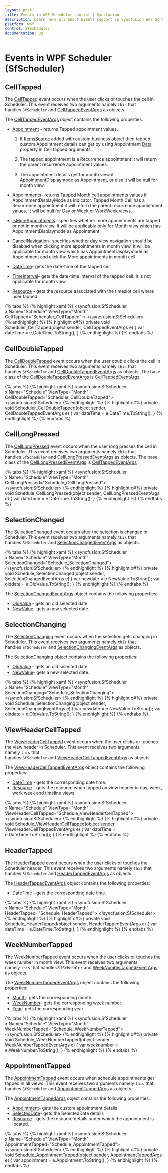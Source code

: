 ```yaml
---
layout: post
title: Events in WPF Scheduler control | Syncfusion
description: Learn here all about Events support in Syncfusion WPF Scheduler (SfScheduler) control, its elements and more.
platform: wpf
control: SfScheduler
documentation: ug
---
```


# Events in WPF Scheduler (SfScheduler)

## CellTapped

The [CellTapped](https://help.syncfusion.com/cr/wpf/Syncfusion.UI.Xaml.Scheduler.SfScheduler.html) event occurs when the user clicks or touches the cell in Scheduler.
This event receives two arguments namely `this` that handles `SfScheduler` and [CellTappedEventArgs](https://help.syncfusion.com/cr/wpf/Syncfusion.UI.Xaml.Scheduler.CellTappedEventArgs.html) as objects.

The [CellTappedEventArgs](https://help.syncfusion.com/cr/wpf/Syncfusion.UI.Xaml.Scheduler.CellTappedEventArgs.html) object contains the following properties:

* [Appointment](https://help.syncfusion.com/cr/wpf/Syncfusion.UI.Xaml.Scheduler.CellTappedEventArgs.html#Syncfusion_UI_Xaml_Scheduler_CellTappedEventArgs_Appointment) - returns Tapped appointment values.

    1. If [ItemsSource](https://help.syncfusion.com/cr/wpf/Syncfusion.UI.Xaml.Scheduler.SfScheduler.html#Syncfusion_UI_Xaml_Scheduler_SfScheduler_ItemsSourceProperty) added with custom business object then tapped custom Appointment details can get by using Appointment [Data](https://help.syncfusion.com/cr/wpf/Syncfusion.UI.Xaml.Scheduler.ScheduleAppointment.html#Syncfusion_UI_Xaml_Scheduler_ScheduleAppointment_Data) property in Cell tapped arguments. 

    2. The tapped appointment is a Recurrence appointment it will return the parent recurrence appointment values. 

    3. The appointment details get for month view if [AppointmentDisplaymode](https://help.syncfusion.com/cr/wpf/Syncfusion.UI.Xaml.Scheduler.MonthViewSettings.html#Syncfusion_UI_Xaml_Scheduler_MonthViewSettings_AppointmentDisplayMode) as [Appointment](https://help.syncfusion.com/cr/wpf/Syncfusion.UI.Xaml.Scheduler.CellTappedEventArgs.html#Syncfusion_UI_Xaml_Scheduler_CellTappedEventArgs_Appointment), or else it will be null for month view.
* [Appointments](https://help.syncfusion.com/cr/wpf/Syncfusion.UI.Xaml.Scheduler.CellTappedEventArgs.html#Syncfusion_UI_Xaml_Scheduler_CellTappedEventArgs_Appointments)- returns Tapped Month cell appointments values if AppointmentDisplayMode as indicator. Tapped Month Cell has a Recurrence appointment it will return the parent recurrence appointment values. It will be null for Day or Week or WorkWeek views.
* [IsMoreAppointments](https://help.syncfusion.com/cr/wpf/Syncfusion.UI.Xaml.Scheduler.CellTappedEventArgs.html#Syncfusion_UI_Xaml_Scheduler_CellTappedEventArgs_IsMoreAppointments)- specifies whether more appointments are tapped or not in month view. It will be applicable only for Month view which has AppointmentDisplaymode as Appointment.
* [CancelNavigation](https://help.syncfusion.com/cr/wpf/Syncfusion.UI.Xaml.Scheduler.CellTappedEventArgs.html#Syncfusion_UI_Xaml_Scheduler_CellTappedEventArgs_CancelNavigation)- specifies whether day view navigation should be disabled when clicking more appointments in month view. It will be applicable for month view which has AppointmentDisplaymode as Appointment and click the More appointments in month cell.
* [DateTime](https://help.syncfusion.com/cr/wpf/Syncfusion.UI.Xaml.Scheduler.CellTappedEventArgs.html#Syncfusion_UI_Xaml_Scheduler_CellTappedEventArgs_DateTime)- gets the date-time of the tapped cell.
* [TimeInterval](https://help.syncfusion.com/cr/wpf/Syncfusion.UI.Xaml.Scheduler.CellTappedEventArgs.html#Syncfusion_UI_Xaml_Scheduler_CellTappedEventArgs_TimeInterval)- gets the date-time interval of the tapped cell. It is not applicable for month view.
* [Resource](https://help.syncfusion.com/cr/wpf/Syncfusion.UI.Xaml.Scheduler.CellTappedEventArgs.html#Syncfusion_UI_Xaml_Scheduler_CellTappedEventArgs_Resource) - gets the resource associated with the timeslot cell where user tapped.

{% tabs %}
{% highlight xaml %}
<syncfusion:SfScheduler x:Name="Schedule"
                        ViewType="Month"
                        CellTapped="Scheduler_CellTapped" >
</syncfusion:SfScheduler>  
{% endhighlight %}
{% highlight c#%}
private void Scheduler_CellTapped(object sender, CellTappedEventArgs e)
{
    var dateTime = e.DateTime.ToString();
}
{% endhighlight %}
{% endtabs %}

## CellDoubleTapped

The [CellDoubleTapped](https://help.syncfusion.com/cr/wpf/Syncfusion.UI.Xaml.Scheduler.SfScheduler.html) event occurs when the user double clicks the cell in Scheduler. This event receives two arguments namely `this` that handles `SfScheduler` and [CellDoubleTappedEventArgs](https://help.syncfusion.com/cr/wpf/Syncfusion.UI.Xaml.Scheduler.CellDoubleTappedEventArgs.html) as objects. The base class of the [CellDoubleTappedEventArgs](https://help.syncfusion.com/cr/wpf/Syncfusion.UI.Xaml.Scheduler.CellDoubleTappedEventArgs.html) is [CellTappedEventArgs](https://help.syncfusion.com/cr/wpf/Syncfusion.UI.Xaml.Scheduler.CellTappedEventArgs.html)

{% tabs %}
{% highlight xaml %}
<syncfusion:SfScheduler x:Name="Schedule"
                        ViewType="Month" 
						CellDoubleTapped="Scheduler_CellDoubleTapped">
</syncfusion:SfScheduler>
{% endhighlight %}
{% highlight c#%}
private void Scheduler_CellDoubleTapped(object sender, CellDoubleTappedEventArgs e)
{
    var dateTime = e.DateTime.ToString();
}
{% endhighlight %}
{% endtabs %}

## CellLongPressed

The [CellLongPressed](https://help.syncfusion.com/cr/wpf/Syncfusion.UI.Xaml.Scheduler.SfScheduler.html) event occurs when the user long presses the cell in Scheduler. This event receives two arguments namely `this` that handles `SfScheduler` and [CellLongPressedEventArgs](https://help.syncfusion.com/cr/wpf/Syncfusion.UI.Xaml.Scheduler.CellLongPressedEventArgs.html) as objects. The base class of the [CellLongPressedEventArgs](https://help.syncfusion.com/cr/wpf/Syncfusion.UI.Xaml.Scheduler.CellLongPressedEventArgs.html) is [CellTappedEventArgs](https://help.syncfusion.com/cr/wpf/Syncfusion.UI.Xaml.Scheduler.CellTappedEventArgs.html)

{% tabs %}
{% highlight xaml %}
<syncfusion:SfScheduler x:Name="Schedule"
                        ViewType="Month" 
						CellLongPressed="Schedule_CellLongPressed">
</syncfusion:SfScheduler>
{% endhighlight %}
{% highlight c#%}
private void Schedule_CellLongPressed(object sender, CellLongPressedEventArgs e)
{
    var dateTime = e.DateTime.ToString();
}
{% endhighlight %}
{% endtabs %}

## SelectionChanged

The [SelectionChanged](https://help.syncfusion.com/cr/wpf/Syncfusion.UI.Xaml.Scheduler.SfScheduler.html) event occurs after the selection is changed in Scheduler. This event receives two arguments namely `this` that handles `SfScheduler` and [SelectionChangedEventArgs](https://help.syncfusion.com/cr/wpf/Syncfusion.UI.Xaml.Scheduler.SelectionChangedEventArgs.html) as objects.

{% tabs %}
{% highlight xaml %}
<syncfusion:SfScheduler x:Name="Schedule"
                        ViewType="Month" 
						SelectionChanged="Schedule_SelectionChanged">
</syncfusion:SfScheduler>
{% endhighlight %}
{% highlight c#%}
private void Schedule_SelectionChanged(object sender, SelectionChangedEventArgs e)
{
    var newdate = e.NewValue.ToString();
    var olddate = e.OldValue.ToString();
}
{% endhighlight %}
{% endtabs %}

The [SelectionChangedEventArgs](https://help.syncfusion.com/cr/wpf/Syncfusion.UI.Xaml.Scheduler.SelectionChangedEventArgs.html) object contains the following properties:

* [OldValue](https://help.syncfusion.com/cr/wpf/Syncfusion.UI.Xaml.Scheduler.SelectionChangedEventArgs.html#Syncfusion_UI_Xaml_Scheduler_SelectionChangedEventArgs_OldValue) - gets an old selected date.
* [NewValue](https://help.syncfusion.com/cr/wpf/Syncfusion.UI.Xaml.Scheduler.SelectionChangedEventArgs.html#Syncfusion_UI_Xaml_Scheduler_SelectionChangedEventArgs_NewValue)- gets a new selected date.

## SelectionChanging 

The [SelectionChanging](https://help.syncfusion.com/cr/wpf/Syncfusion.UI.Xaml.Scheduler.SfScheduler.html) event occurs when the selection gets changing in Scheduler. This event receives two arguments namely `this` that handles `SfScheduler` and [SelectionChangingEventArgs](https://help.syncfusion.com/cr/wpf/Syncfusion.UI.Xaml.Scheduler.SelectionChangingEventArgs.html) as objects.

The [SelectionChanging](https://help.syncfusion.com/cr/wpf/Syncfusion.UI.Xaml.Scheduler.SelectionChangingEventArgs.html) object contains the following properties:

* [OldValue](https://help.syncfusion.com/cr/wpf/Syncfusion.UI.Xaml.Scheduler.SelectionChangingEventArgs.html#Syncfusion_UI_Xaml_Scheduler_SelectionChangingEventArgs_OldValue) - gets an old selected date.
* [NewValue](https://help.syncfusion.com/cr/wpf/Syncfusion.UI.Xaml.Scheduler.SelectionChangingEventArgs.html#Syncfusion_UI_Xaml_Scheduler_SelectionChangingEventArgs_NewValue)- gets a new selected date.

{% tabs %}
{% highlight xaml %}
<syncfusion:SfScheduler x:Name="Schedule"
                        ViewType="Month" 
						SelectionChanging="Schedule_SelectionChanging">
</syncfusion:SfScheduler>
{% endhighlight %}
{% highlight c#%}
private void Schedule_SelectionChanging(object sender, SelectionChangingEventArgs e)
{
    var newdate = e.NewValue.ToString();
    var olddate = e.OldValue.ToString();
}
{% endhighlight %}
{% endtabs %}

## ViewHeaderCellTapped

The [ViewHeaderCellTapped](https://help.syncfusion.com/cr/wpf/Syncfusion.UI.Xaml.Scheduler.SfScheduler.html) event occurs when the user clicks or touches the view header in Scheduler. This event receives two arguments namely `this` that handles `SfScheduler` and [ViewHeaderCellTappedEventArgs](https://help.syncfusion.com/cr/wpf/Syncfusion.UI.Xaml.Scheduler.ViewHeaderCellTappedEventArgs.html) as objects.

The [ViewHeaderCellTappedEventArgs](https://help.syncfusion.com/cr/wpf/Syncfusion.UI.Xaml.Scheduler.ViewHeaderCellTappedEventArgs.html) object contains the following properties:

* [DateTime](https://help.syncfusion.com/cr/wpf/Syncfusion.UI.Xaml.Scheduler.ViewHeaderCellTappedEventArgs.html#Syncfusion_UI_Xaml_Scheduler_ViewHeaderCellTappedEventArgs_DateTime) - gets the corresponding date time.
* [Resource](https://help.syncfusion.com/cr/wpf/Syncfusion.UI.Xaml.Scheduler.ViewHeaderCellTappedEventArgs.html#Syncfusion_UI_Xaml_Scheduler_ViewHeaderCellTappedEventArgs_Resource) - gets the resource when tapped on view header in day, week, work week and timeline views.

{% tabs %}
{% highlight xaml %}
<syncfusion:SfScheduler x:Name="Schedule"
                        ViewType="Month" 
						ViewHeaderCellTapped="Schedule_ViewHeaderCellTapped">
</syncfusion:SfScheduler>
{% endhighlight %}
{% highlight c#%}
private void Schedule_ViewHeaderCellTapped(object sender, ViewHeaderCellTappedEventArgs e)
{
    var dateTime = e.DateTime.ToString();
}
{% endhighlight %}
{% endtabs %}

## HeaderTapped

The [HeaderTapped](https://help.syncfusion.com/cr/wpf/Syncfusion.UI.Xaml.Scheduler.SfScheduler.html) event occurs when the user clicks or touches the Scheduler header. This event receives two arguments namely `this` that handles `SfScheduler` and [HeaderTappedEventArgs](https://help.syncfusion.com/cr/wpf/Syncfusion.UI.Xaml.Scheduler.HeaderTappedEventArgs.html) as objects.

The [HeaderTappedEventArgs](https://help.syncfusion.com/cr/wpf/Syncfusion.UI.Xaml.Scheduler.HeaderTappedEventArgs.html) object contains the following properties:

* [DateTime](https://help.syncfusion.com/cr/wpf/Syncfusion.UI.Xaml.Scheduler.HeaderTappedEventArgs.html#Syncfusion_UI_Xaml_Scheduler_HeaderTappedEventArgs_DateTime) - gets the corresponding date time.

{% tabs %}
{% highlight xaml %}
<syncfusion:SfScheduler x:Name="Schedule"
                        ViewType="Month" 
						HeaderTapped="Schedule_HeaderTapped">
</syncfusion:SfScheduler>
{% endhighlight %}
{% highlight c#%}
private void Schedule_HeaderTapped(object sender, HeaderTappedEventArgs e)
{
    var dateTime = e.DateTime.ToString();
}
{% endhighlight %}
{% endtabs %}

## WeekNumberTapped

The [WeekNumberTapped](https://help.syncfusion.com/cr/wpf/Syncfusion.UI.Xaml.Scheduler.SfScheduler.html) event occurs when the user clicks or touches the week number in month view. This event receives two arguments namely `this` that handles `SfScheduler` and [WeekNumberTappedEventArgs](https://help.syncfusion.com/cr/wpf/Syncfusion.UI.Xaml.Scheduler.WeekNumberTappedEventArgs.html) as objects.

The [WeekNumberTappedEventArgs](https://help.syncfusion.com/cr/wpf/Syncfusion.UI.Xaml.Scheduler.WeekNumberTappedEventArgs.html) object contains the following properties:

* [Month](https://help.syncfusion.com/cr/wpf/Syncfusion.UI.Xaml.Scheduler.WeekNumberTappedEventArgs.html#Syncfusion_UI_Xaml_Scheduler_WeekNumberTappedEventArgs_Month)- gets the corresponding month.
* [WeekNumber](https://help.syncfusion.com/cr/wpf/Syncfusion.UI.Xaml.Scheduler.WeekNumberTappedEventArgs.html#Syncfusion_UI_Xaml_Scheduler_WeekNumberTappedEventArgs_WeekNumber)- gets the corresponding week number.
* [Year](https://help.syncfusion.com/cr/wpf/Syncfusion.UI.Xaml.Scheduler.WeekNumberTappedEventArgs.html#Syncfusion_UI_Xaml_Scheduler_WeekNumberTappedEventArgs_Year)- gets the corresponding year.

{% tabs %}
{% highlight xaml %}
<syncfusion:SfScheduler x:Name="Schedule"
                        ViewType="Month" 
						WeekNumberTapped="Schedule_WeekNumberTapped">
</syncfusion:SfScheduler>
{% endhighlight %}
{% highlight c#%}
private void Schedule_WeekNumberTapped(object sender, WeekNumberTappedEventArgs e)
{
    var weeknumber = e.WeekNumber.ToString();
}
{% endhighlight %}
{% endtabs %}

## AppointmentTapped

The [AppointmentTapped](https://help.syncfusion.com/cr/wpf/Syncfusion.UI.Xaml.Scheduler.SfScheduler.html) event occurs when schedule appointments get tapped in all views. This event receives two arguments namely `this` that handles `SfScheduler` and [AppointmentTappedArgs](https://help.syncfusion.com/cr/wpf/Syncfusion.UI.Xaml.Scheduler.AppointmentTappedArgs.html) as objects.

The [AppointmentTappedArgs](https://help.syncfusion.com/cr/wpf/Syncfusion.UI.Xaml.Scheduler.AppointmentTappedArgs.html) object contains the following properties:

* [Appointment](https://help.syncfusion.com/cr/wpf/Syncfusion.UI.Xaml.Scheduler.AppointmentTappedArgs.html#Syncfusion_UI_Xaml_Scheduler_AppointmentTappedArgs_Appointment)- gets the custom appointment details
* [SelectedDate](https://help.syncfusion.com/cr/wpf/Syncfusion.UI.Xaml.Scheduler.AppointmentTappedArgs.html#Syncfusion_UI_Xaml_Scheduler_AppointmentTappedArgs_SelectedDate)- gets the SelectedDate details
* [Resource](https://help.syncfusion.com/cr/wpf/Syncfusion.UI.Xaml.Scheduler.AppointmentTappedArgs.html#Syncfusion_UI_Xaml_Scheduler_AppointmentTappedArgs_Resource) - gets the resource details under which the appointment is located.

{% tabs %}
{% highlight xaml %}
<syncfusion:SfScheduler x:Name="Schedule"
                        ViewType="Month" 
						AppointmentTapped="Schedule_AppointmentTapped">
</syncfusion:SfScheduler>
{% endhighlight %}
{% highlight c#%}
private void Schedule_AppointmentTapped(object sender, AppointmentTappedArgs e)
{
    var appointment = e.Appointment.ToString();
}
{% endhighlight %}
{% endtabs %}
